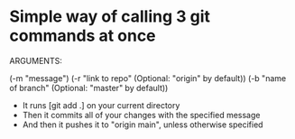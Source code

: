 # Simple way of calling 3 git commands at once
ARGUMENTS:

(-m "message")
(-r "link to repo"      (Optional: "origin" by default))
(-b "name of branch"    (Optional: "master" by default))

- It runs [git add .] on your current directory
- Then it commits all of your changes with the specified message
- And then it pushes it to "origin main", unless otherwise specified